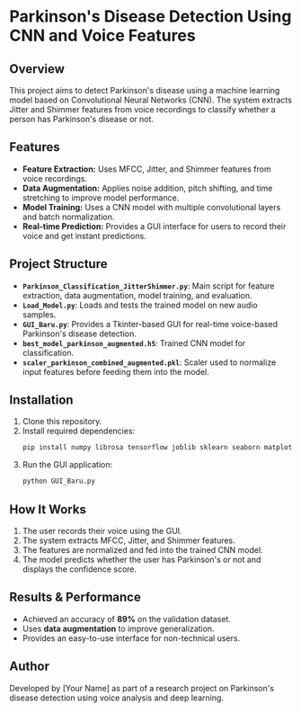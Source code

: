 # Parkinson's Disease Detection Using CNN and Voice Features

## Overview
This project aims to detect Parkinson's disease using a machine learning model based on Convolutional Neural Networks (CNN). The system extracts Jitter and Shimmer features from voice recordings to classify whether a person has Parkinson's disease or not.

## Features
- **Feature Extraction:** Uses MFCC, Jitter, and Shimmer features from voice recordings.
- **Data Augmentation:** Applies noise addition, pitch shifting, and time stretching to improve model performance.
- **Model Training:** Uses a CNN model with multiple convolutional layers and batch normalization.
- **Real-time Prediction:** Provides a GUI interface for users to record their voice and get instant predictions.

## Project Structure
- **`Parkinson_Classification_JitterShimmer.py`**: Main script for feature extraction, data augmentation, model training, and evaluation.
- **`Load_Model.py`**: Loads and tests the trained model on new audio samples.
- **`GUI_Baru.py`**: Provides a Tkinter-based GUI for real-time voice-based Parkinson's disease detection.
- **`best_model_parkinson_augmented.h5`**: Trained CNN model for classification.
- **`scaler_parkinson_combined_augmented.pkl`**: Scaler used to normalize input features before feeding them into the model.

## Installation
1. Clone this repository.
2. Install required dependencies:
   ```sh
   pip install numpy librosa tensorflow joblib sklearn seaborn matplotlib pyaudio tkinter
   ```
3. Run the GUI application:
   ```sh
   python GUI_Baru.py
   ```

## How It Works
1. The user records their voice using the GUI.
2. The system extracts MFCC, Jitter, and Shimmer features.
3. The features are normalized and fed into the trained CNN model.
4. The model predicts whether the user has Parkinson's or not and displays the confidence score.

## Results & Performance
- Achieved an accuracy of **89%** on the validation dataset.
- Uses **data augmentation** to improve generalization.
- Provides an easy-to-use interface for non-technical users.

## Author
Developed by [Your Name] as part of a research project on Parkinson's disease detection using voice analysis and deep learning.
